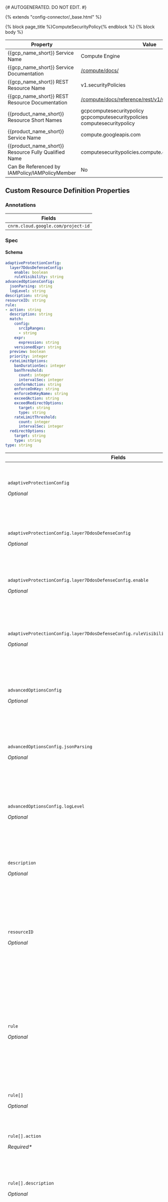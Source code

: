 {# AUTOGENERATED. DO NOT EDIT. #}

{% extends "config-connector/_base.html" %}

{% block page_title %}ComputeSecurityPolicy{% endblock %}
{% block body %}


<table>
<thead>
<tr>
<th><strong>Property</strong></th>
<th><strong>Value</strong></th>
</tr>
</thead>
<tbody>
<tr>
<td>{{gcp_name_short}} Service Name</td>
<td>Compute Engine</td>
</tr>
<tr>
<td>{{gcp_name_short}} Service Documentation</td>
<td><a href="/compute/docs/">/compute/docs/</a></td>
</tr>
<tr>
<td>{{gcp_name_short}} REST Resource Name</td>
<td>v1.securityPolicies</td>
</tr>
<tr>
<td>{{gcp_name_short}} REST Resource Documentation</td>
<td><a href="/compute/docs/reference/rest/v1/securityPolicies">/compute/docs/reference/rest/v1/securityPolicies</a></td>
</tr>
<tr>
<td>{{product_name_short}} Resource Short Names</td>
<td>gcpcomputesecuritypolicy<br>gcpcomputesecuritypolicies<br>computesecuritypolicy</td>
</tr>
<tr>
<td>{{product_name_short}} Service Name</td>
<td>compute.googleapis.com</td>
</tr>
<tr>
<td>{{product_name_short}} Resource Fully Qualified Name</td>
<td>computesecuritypolicies.compute.cnrm.cloud.google.com</td>
</tr>

<tr>
    <td>Can Be Referenced by IAMPolicy/IAMPolicyMember</td>
    <td>No</td>
</tr>


</tbody>
</table>

## Custom Resource Definition Properties


### Annotations
<table class="properties responsive">
<thead>
    <tr>
        <th colspan="2">Fields</th>
    </tr>
</thead>
<tbody>
    <tr>
        <td><code>cnrm.cloud.google.com/project-id</code></td>
    </tr>
</tbody>
</table>


### Spec
#### Schema
```yaml
adaptiveProtectionConfig:
  layer7DdosDefenseConfig:
    enable: boolean
    ruleVisibility: string
advancedOptionsConfig:
  jsonParsing: string
  logLevel: string
description: string
resourceID: string
rule:
- action: string
  description: string
  match:
    config:
      srcIpRanges:
      - string
    expr:
      expression: string
    versionedExpr: string
  preview: boolean
  priority: integer
  rateLimitOptions:
    banDurationSec: integer
    banThreshold:
      count: integer
      intervalSec: integer
    conformAction: string
    enforceOnKey: string
    enforceOnKeyName: string
    exceedAction: string
    exceedRedirectOptions:
      target: string
      type: string
    rateLimitThreshold:
      count: integer
      intervalSec: integer
  redirectOptions:
    target: string
    type: string
type: string
```

<table class="properties responsive">
<thead>
    <tr>
        <th colspan="2">Fields</th>
    </tr>
</thead>
<tbody>
    <tr>
        <td>
            <p><code>adaptiveProtectionConfig</code></p>
            <p><i>Optional</i></p>
        </td>
        <td>
            <p><code class="apitype">object</code></p>
            <p>{% verbatim %}Adaptive Protection Config of this security policy.{% endverbatim %}</p>
        </td>
    </tr>
    <tr>
        <td>
            <p><code>adaptiveProtectionConfig.layer7DdosDefenseConfig</code></p>
            <p><i>Optional</i></p>
        </td>
        <td>
            <p><code class="apitype">object</code></p>
            <p>{% verbatim %}Layer 7 DDoS Defense Config of this security policy.{% endverbatim %}</p>
        </td>
    </tr>
    <tr>
        <td>
            <p><code>adaptiveProtectionConfig.layer7DdosDefenseConfig.enable</code></p>
            <p><i>Optional</i></p>
        </td>
        <td>
            <p><code class="apitype">boolean</code></p>
            <p>{% verbatim %}If set to true, enables CAAP for L7 DDoS detection.{% endverbatim %}</p>
        </td>
    </tr>
    <tr>
        <td>
            <p><code>adaptiveProtectionConfig.layer7DdosDefenseConfig.ruleVisibility</code></p>
            <p><i>Optional</i></p>
        </td>
        <td>
            <p><code class="apitype">string</code></p>
            <p>{% verbatim %}Rule visibility. Supported values include: "STANDARD", "PREMIUM".{% endverbatim %}</p>
        </td>
    </tr>
    <tr>
        <td>
            <p><code>advancedOptionsConfig</code></p>
            <p><i>Optional</i></p>
        </td>
        <td>
            <p><code class="apitype">object</code></p>
            <p>{% verbatim %}Advanced Options Config of this security policy.{% endverbatim %}</p>
        </td>
    </tr>
    <tr>
        <td>
            <p><code>advancedOptionsConfig.jsonParsing</code></p>
            <p><i>Optional</i></p>
        </td>
        <td>
            <p><code class="apitype">string</code></p>
            <p>{% verbatim %}JSON body parsing. Supported values include: "DISABLED", "STANDARD".{% endverbatim %}</p>
        </td>
    </tr>
    <tr>
        <td>
            <p><code>advancedOptionsConfig.logLevel</code></p>
            <p><i>Optional</i></p>
        </td>
        <td>
            <p><code class="apitype">string</code></p>
            <p>{% verbatim %}Logging level. Supported values include: "NORMAL", "VERBOSE".{% endverbatim %}</p>
        </td>
    </tr>
    <tr>
        <td>
            <p><code>description</code></p>
            <p><i>Optional</i></p>
        </td>
        <td>
            <p><code class="apitype">string</code></p>
            <p>{% verbatim %}An optional description of this security policy. Max size is 2048.{% endverbatim %}</p>
        </td>
    </tr>
    <tr>
        <td>
            <p><code>resourceID</code></p>
            <p><i>Optional</i></p>
        </td>
        <td>
            <p><code class="apitype">string</code></p>
            <p>{% verbatim %}Immutable. Optional. The name of the resource. Used for creation and acquisition. When unset, the value of `metadata.name` is used as the default.{% endverbatim %}</p>
        </td>
    </tr>
    <tr>
        <td>
            <p><code>rule</code></p>
            <p><i>Optional</i></p>
        </td>
        <td>
            <p><code class="apitype">list (object)</code></p>
            <p>{% verbatim %}The set of rules that belong to this policy. There must always be a default rule (rule with priority 2147483647 and match "*"). If no rules are provided when creating a security policy, a default rule with action "allow" will be added.{% endverbatim %}</p>
        </td>
    </tr>
    <tr>
        <td>
            <p><code>rule[]</code></p>
            <p><i>Optional</i></p>
        </td>
        <td>
            <p><code class="apitype">object</code></p>
            <p>{% verbatim %}{% endverbatim %}</p>
        </td>
    </tr>
    <tr>
        <td>
            <p><code>rule[].action</code></p>
            <p><i>Required*</i></p>
        </td>
        <td>
            <p><code class="apitype">string</code></p>
            <p>{% verbatim %}Action to take when match matches the request.{% endverbatim %}</p>
        </td>
    </tr>
    <tr>
        <td>
            <p><code>rule[].description</code></p>
            <p><i>Optional</i></p>
        </td>
        <td>
            <p><code class="apitype">string</code></p>
            <p>{% verbatim %}An optional description of this rule. Max size is 64.{% endverbatim %}</p>
        </td>
    </tr>
    <tr>
        <td>
            <p><code>rule[].match</code></p>
            <p><i>Required*</i></p>
        </td>
        <td>
            <p><code class="apitype">object</code></p>
            <p>{% verbatim %}A match condition that incoming traffic is evaluated against. If it evaluates to true, the corresponding action is enforced.{% endverbatim %}</p>
        </td>
    </tr>
    <tr>
        <td>
            <p><code>rule[].match.config</code></p>
            <p><i>Optional</i></p>
        </td>
        <td>
            <p><code class="apitype">object</code></p>
            <p>{% verbatim %}The configuration options available when specifying versioned_expr. This field must be specified if versioned_expr is specified and cannot be specified if versioned_expr is not specified.{% endverbatim %}</p>
        </td>
    </tr>
    <tr>
        <td>
            <p><code>rule[].match.config.srcIpRanges</code></p>
            <p><i>Required*</i></p>
        </td>
        <td>
            <p><code class="apitype">list (string)</code></p>
            <p>{% verbatim %}Set of IP addresses or ranges (IPV4 or IPV6) in CIDR notation to match against inbound traffic. There is a limit of 10 IP ranges per rule. A value of '*' matches all IPs (can be used to override the default behavior).{% endverbatim %}</p>
        </td>
    </tr>
    <tr>
        <td>
            <p><code>rule[].match.config.srcIpRanges[]</code></p>
            <p><i>Required*</i></p>
        </td>
        <td>
            <p><code class="apitype">string</code></p>
            <p>{% verbatim %}{% endverbatim %}</p>
        </td>
    </tr>
    <tr>
        <td>
            <p><code>rule[].match.expr</code></p>
            <p><i>Optional</i></p>
        </td>
        <td>
            <p><code class="apitype">object</code></p>
            <p>{% verbatim %}User defined CEVAL expression. A CEVAL expression is used to specify match criteria such as origin.ip, source.region_code and contents in the request header.{% endverbatim %}</p>
        </td>
    </tr>
    <tr>
        <td>
            <p><code>rule[].match.expr.expression</code></p>
            <p><i>Required*</i></p>
        </td>
        <td>
            <p><code class="apitype">string</code></p>
            <p>{% verbatim %}Textual representation of an expression in Common Expression Language syntax. The application context of the containing message determines which well-known feature set of CEL is supported.{% endverbatim %}</p>
        </td>
    </tr>
    <tr>
        <td>
            <p><code>rule[].match.versionedExpr</code></p>
            <p><i>Optional</i></p>
        </td>
        <td>
            <p><code class="apitype">string</code></p>
            <p>{% verbatim %}Predefined rule expression. If this field is specified, config must also be specified. Available options:   SRC_IPS_V1: Must specify the corresponding src_ip_ranges field in config.{% endverbatim %}</p>
        </td>
    </tr>
    <tr>
        <td>
            <p><code>rule[].preview</code></p>
            <p><i>Optional</i></p>
        </td>
        <td>
            <p><code class="apitype">boolean</code></p>
            <p>{% verbatim %}When set to true, the action specified above is not enforced. Stackdriver logs for requests that trigger a preview action are annotated as such.{% endverbatim %}</p>
        </td>
    </tr>
    <tr>
        <td>
            <p><code>rule[].priority</code></p>
            <p><i>Required*</i></p>
        </td>
        <td>
            <p><code class="apitype">integer</code></p>
            <p>{% verbatim %}An unique positive integer indicating the priority of evaluation for a rule. Rules are evaluated from highest priority (lowest numerically) to lowest priority (highest numerically) in order.{% endverbatim %}</p>
        </td>
    </tr>
    <tr>
        <td>
            <p><code>rule[].rateLimitOptions</code></p>
            <p><i>Optional</i></p>
        </td>
        <td>
            <p><code class="apitype">object</code></p>
            <p>{% verbatim %}Rate limit threshold for this security policy. Must be specified if the action is "rate_based_ban" or "throttle". Cannot be specified for any other actions.{% endverbatim %}</p>
        </td>
    </tr>
    <tr>
        <td>
            <p><code>rule[].rateLimitOptions.banDurationSec</code></p>
            <p><i>Optional</i></p>
        </td>
        <td>
            <p><code class="apitype">integer</code></p>
            <p>{% verbatim %}Can only be specified if the action for the rule is "rate_based_ban". If specified, determines the time (in seconds) the traffic will continue to be banned by the rate limit after the rate falls below the threshold.{% endverbatim %}</p>
        </td>
    </tr>
    <tr>
        <td>
            <p><code>rule[].rateLimitOptions.banThreshold</code></p>
            <p><i>Optional</i></p>
        </td>
        <td>
            <p><code class="apitype">object</code></p>
            <p>{% verbatim %}Can only be specified if the action for the rule is "rate_based_ban". If specified, the key will be banned for the configured 'banDurationSec' when the number of requests that exceed the 'rateLimitThreshold' also exceed this 'banThreshold'.{% endverbatim %}</p>
        </td>
    </tr>
    <tr>
        <td>
            <p><code>rule[].rateLimitOptions.banThreshold.count</code></p>
            <p><i>Required*</i></p>
        </td>
        <td>
            <p><code class="apitype">integer</code></p>
            <p>{% verbatim %}Number of HTTP(S) requests for calculating the threshold.{% endverbatim %}</p>
        </td>
    </tr>
    <tr>
        <td>
            <p><code>rule[].rateLimitOptions.banThreshold.intervalSec</code></p>
            <p><i>Required*</i></p>
        </td>
        <td>
            <p><code class="apitype">integer</code></p>
            <p>{% verbatim %}Interval over which the threshold is computed.{% endverbatim %}</p>
        </td>
    </tr>
    <tr>
        <td>
            <p><code>rule[].rateLimitOptions.conformAction</code></p>
            <p><i>Required*</i></p>
        </td>
        <td>
            <p><code class="apitype">string</code></p>
            <p>{% verbatim %}Action to take for requests that are under the configured rate limit threshold. Valid option is "allow" only.{% endverbatim %}</p>
        </td>
    </tr>
    <tr>
        <td>
            <p><code>rule[].rateLimitOptions.enforceOnKey</code></p>
            <p><i>Optional</i></p>
        </td>
        <td>
            <p><code class="apitype">string</code></p>
            <p>{% verbatim %}Determines the key to enforce the rateLimitThreshold on.{% endverbatim %}</p>
        </td>
    </tr>
    <tr>
        <td>
            <p><code>rule[].rateLimitOptions.enforceOnKeyName</code></p>
            <p><i>Optional</i></p>
        </td>
        <td>
            <p><code class="apitype">string</code></p>
            <p>{% verbatim %}Rate limit key name applicable only for the following key types: HTTP_HEADER -- Name of the HTTP header whose value is taken as the key value. HTTP_COOKIE -- Name of the HTTP cookie whose value is taken as the key value.{% endverbatim %}</p>
        </td>
    </tr>
    <tr>
        <td>
            <p><code>rule[].rateLimitOptions.exceedAction</code></p>
            <p><i>Required*</i></p>
        </td>
        <td>
            <p><code class="apitype">string</code></p>
            <p>{% verbatim %}Action to take for requests that are above the configured rate limit threshold, to either deny with a specified HTTP response code, or redirect to a different endpoint. Valid options are "deny()" where valid values for status are 403, 404, 429, and 502, and "redirect" where the redirect parameters come from exceedRedirectOptions below.{% endverbatim %}</p>
        </td>
    </tr>
    <tr>
        <td>
            <p><code>rule[].rateLimitOptions.exceedRedirectOptions</code></p>
            <p><i>Optional</i></p>
        </td>
        <td>
            <p><code class="apitype">object</code></p>
            <p>{% verbatim %}Parameters defining the redirect action that is used as the exceed action. Cannot be specified if the exceed action is not redirect.{% endverbatim %}</p>
        </td>
    </tr>
    <tr>
        <td>
            <p><code>rule[].rateLimitOptions.exceedRedirectOptions.target</code></p>
            <p><i>Optional</i></p>
        </td>
        <td>
            <p><code class="apitype">string</code></p>
            <p>{% verbatim %}Target for the redirect action. This is required if the type is EXTERNAL_302 and cannot be specified for GOOGLE_RECAPTCHA.{% endverbatim %}</p>
        </td>
    </tr>
    <tr>
        <td>
            <p><code>rule[].rateLimitOptions.exceedRedirectOptions.type</code></p>
            <p><i>Required*</i></p>
        </td>
        <td>
            <p><code class="apitype">string</code></p>
            <p>{% verbatim %}Type of the redirect action.{% endverbatim %}</p>
        </td>
    </tr>
    <tr>
        <td>
            <p><code>rule[].rateLimitOptions.rateLimitThreshold</code></p>
            <p><i>Required*</i></p>
        </td>
        <td>
            <p><code class="apitype">object</code></p>
            <p>{% verbatim %}Threshold at which to begin ratelimiting.{% endverbatim %}</p>
        </td>
    </tr>
    <tr>
        <td>
            <p><code>rule[].rateLimitOptions.rateLimitThreshold.count</code></p>
            <p><i>Required*</i></p>
        </td>
        <td>
            <p><code class="apitype">integer</code></p>
            <p>{% verbatim %}Number of HTTP(S) requests for calculating the threshold.{% endverbatim %}</p>
        </td>
    </tr>
    <tr>
        <td>
            <p><code>rule[].rateLimitOptions.rateLimitThreshold.intervalSec</code></p>
            <p><i>Required*</i></p>
        </td>
        <td>
            <p><code class="apitype">integer</code></p>
            <p>{% verbatim %}Interval over which the threshold is computed.{% endverbatim %}</p>
        </td>
    </tr>
    <tr>
        <td>
            <p><code>rule[].redirectOptions</code></p>
            <p><i>Optional</i></p>
        </td>
        <td>
            <p><code class="apitype">object</code></p>
            <p>{% verbatim %}Parameters defining the redirect action. Cannot be specified for any other actions.{% endverbatim %}</p>
        </td>
    </tr>
    <tr>
        <td>
            <p><code>rule[].redirectOptions.target</code></p>
            <p><i>Optional</i></p>
        </td>
        <td>
            <p><code class="apitype">string</code></p>
            <p>{% verbatim %}Target for the redirect action. This is required if the type is EXTERNAL_302 and cannot be specified for GOOGLE_RECAPTCHA.{% endverbatim %}</p>
        </td>
    </tr>
    <tr>
        <td>
            <p><code>rule[].redirectOptions.type</code></p>
            <p><i>Required*</i></p>
        </td>
        <td>
            <p><code class="apitype">string</code></p>
            <p>{% verbatim %}Type of the redirect action. Available options: EXTERNAL_302: Must specify the corresponding target field in config. GOOGLE_RECAPTCHA: Cannot specify target field in config.{% endverbatim %}</p>
        </td>
    </tr>
    <tr>
        <td>
            <p><code>type</code></p>
            <p><i>Optional</i></p>
        </td>
        <td>
            <p><code class="apitype">string</code></p>
            <p>{% verbatim %}The type indicates the intended use of the security policy. CLOUD_ARMOR - Cloud Armor backend security policies can be configured to filter incoming HTTP requests targeting backend services. They filter requests before they hit the origin servers. CLOUD_ARMOR_EDGE - Cloud Armor edge security policies can be configured to filter incoming HTTP requests targeting backend services (including Cloud CDN-enabled) as well as backend buckets (Cloud Storage). They filter requests before the request is served from Google's cache.{% endverbatim %}</p>
        </td>
    </tr>
</tbody>
</table>


<p>{% verbatim %}* Field is required when parent field is specified{% endverbatim %}</p>


### Status
#### Schema
```yaml
conditions:
- lastTransitionTime: string
  message: string
  reason: string
  status: string
  type: string
fingerprint: string
observedGeneration: integer
selfLink: string
```

<table class="properties responsive">
<thead>
    <tr>
        <th colspan="2">Fields</th>
    </tr>
</thead>
<tbody>
    <tr>
        <td><code>conditions</code></td>
        <td>
            <p><code class="apitype">list (object)</code></p>
            <p>{% verbatim %}Conditions represent the latest available observation of the resource's current state.{% endverbatim %}</p>
        </td>
    </tr>
    <tr>
        <td><code>conditions[]</code></td>
        <td>
            <p><code class="apitype">object</code></p>
            <p>{% verbatim %}{% endverbatim %}</p>
        </td>
    </tr>
    <tr>
        <td><code>conditions[].lastTransitionTime</code></td>
        <td>
            <p><code class="apitype">string</code></p>
            <p>{% verbatim %}Last time the condition transitioned from one status to another.{% endverbatim %}</p>
        </td>
    </tr>
    <tr>
        <td><code>conditions[].message</code></td>
        <td>
            <p><code class="apitype">string</code></p>
            <p>{% verbatim %}Human-readable message indicating details about last transition.{% endverbatim %}</p>
        </td>
    </tr>
    <tr>
        <td><code>conditions[].reason</code></td>
        <td>
            <p><code class="apitype">string</code></p>
            <p>{% verbatim %}Unique, one-word, CamelCase reason for the condition's last transition.{% endverbatim %}</p>
        </td>
    </tr>
    <tr>
        <td><code>conditions[].status</code></td>
        <td>
            <p><code class="apitype">string</code></p>
            <p>{% verbatim %}Status is the status of the condition. Can be True, False, Unknown.{% endverbatim %}</p>
        </td>
    </tr>
    <tr>
        <td><code>conditions[].type</code></td>
        <td>
            <p><code class="apitype">string</code></p>
            <p>{% verbatim %}Type is the type of the condition.{% endverbatim %}</p>
        </td>
    </tr>
    <tr>
        <td><code>fingerprint</code></td>
        <td>
            <p><code class="apitype">string</code></p>
            <p>{% verbatim %}Fingerprint of this resource.{% endverbatim %}</p>
        </td>
    </tr>
    <tr>
        <td><code>observedGeneration</code></td>
        <td>
            <p><code class="apitype">integer</code></p>
            <p>{% verbatim %}ObservedGeneration is the generation of the resource that was most recently observed by the Config Connector controller. If this is equal to metadata.generation, then that means that the current reported status reflects the most recent desired state of the resource.{% endverbatim %}</p>
        </td>
    </tr>
    <tr>
        <td><code>selfLink</code></td>
        <td>
            <p><code class="apitype">string</code></p>
            <p>{% verbatim %}The URI of the created resource.{% endverbatim %}</p>
        </td>
    </tr>
</tbody>
</table>

## Sample YAML(s)

### Lockdown Security Policy With Test
```yaml
# Copyright 2020 Google LLC
#
# Licensed under the Apache License, Version 2.0 (the "License");
# you may not use this file except in compliance with the License.
# You may obtain a copy of the License at
#
#     http://www.apache.org/licenses/LICENSE-2.0
#
# Unless required by applicable law or agreed to in writing, software
# distributed under the License is distributed on an "AS IS" BASIS,
# WITHOUT WARRANTIES OR CONDITIONS OF ANY KIND, either express or implied.
# See the License for the specific language governing permissions and
# limitations under the License.

apiVersion: compute.cnrm.cloud.google.com/v1beta1
kind: ComputeSecurityPolicy
metadata:
  name: computesecuritypolicy-sample-lockdownwithtest
spec:
  description: A policy designed to completely lock down network access while testing the effect of opening ports over a few select ranges.
  rule:
  - action: deny(403)
    priority: 2147483647
    match:
      versionedExpr: SRC_IPS_V1
      config:
        srcIpRanges:
        - "*"
    description: Rule matching all IPs with priority 2147483647, set to deny.
  - action: allow
    preview: true
    priority: 1000000000
    match:
      versionedExpr: SRC_IPS_V1
      config:
        srcIpRanges:
        - 16.0.0.0/4
        - 115.128.0.0/9
        - 62.48.212.0/24
    description: Tests opening listed IP ranges. Logs sent to Stackdriver.
```

### Multirule Security Policy
```yaml
# Copyright 2020 Google LLC
#
# Licensed under the Apache License, Version 2.0 (the "License");
# you may not use this file except in compliance with the License.
# You may obtain a copy of the License at
#
#     http://www.apache.org/licenses/LICENSE-2.0
#
# Unless required by applicable law or agreed to in writing, software
# distributed under the License is distributed on an "AS IS" BASIS,
# WITHOUT WARRANTIES OR CONDITIONS OF ANY KIND, either express or implied.
# See the License for the specific language governing permissions and
# limitations under the License.

apiVersion: compute.cnrm.cloud.google.com/v1beta1
kind: ComputeSecurityPolicy
metadata:
  name: computesecuritypolicy-sample-multirule
spec:
  description: A generally permissive policy that locks out a large block of untrusted IPs, except for some allowed trusted IP ranges within them, and never allows IPs from a denylist.
  rule:
  - action: allow
    priority: 2147483647
    match:
      versionedExpr: SRC_IPS_V1
      config:
        srcIpRanges:
        - "*"
    description: This rule must be included in any rule array. Action can change.
  - action: deny(502)
    priority: 111111111
    match:
      versionedExpr: SRC_IPS_V1
      config:
        srcIpRanges:
        - 60.0.0.0/6
    description: Untrusted range. Block IPs and return 502.
  - action: allow
    priority: 555
    match:
      versionedExpr: SRC_IPS_V1
      config:
        srcIpRanges:
        - 63.0.0.0/8
        - 61.128.0.0/10
    description: Even though they're in an untrusted block, these ranges are OK.
  - action: deny(403)
    priority: 0
    match:
      versionedExpr: SRC_IPS_V1
      config:
        srcIpRanges:
        - 145.4.56.4/30
        - 63.63.63.63/32
        - 4.5.4.0/24
    description: Never allow these denylisted IP ranges.
```


{% endblock %}